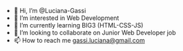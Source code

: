 - 👋 Hi, I’m @Luciana-Gassi
- 👀 I’m interested in Web Development
- 🌱 I’m currently learning BIG3 (HTML-CSS-JS)
- 💞️ I’m looking to collaborate on Junior Web Developer job
- 📫 How to reach me gassi.luciana@gmail.com

<!---
Luciana-Gassi/Luciana-Gassi is a ✨ special ✨ repository because its `README.md` (this file) appears on your GitHub profile.
You can click the Preview link to take a look at your changes.
--->
